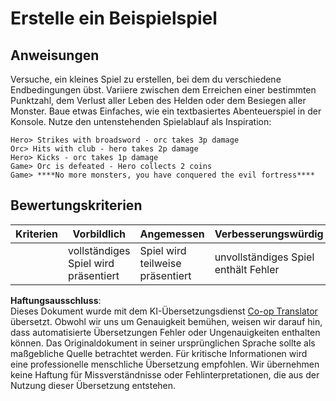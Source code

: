 <!--
CO_OP_TRANSLATOR_METADATA:
{
  "original_hash": "24201cf428c7edba1ccec2a78a0dd8f8",
  "translation_date": "2025-08-24T12:44:20+00:00",
  "source_file": "6-space-game/6-end-condition/assignment.md",
  "language_code": "de"
}
-->
# Erstelle ein Beispielspiel

## Anweisungen

Versuche, ein kleines Spiel zu erstellen, bei dem du verschiedene Endbedingungen übst. Variiere zwischen dem Erreichen einer bestimmten Punktzahl, dem Verlust aller Leben des Helden oder dem Besiegen aller Monster. Baue etwas Einfaches, wie ein textbasiertes Abenteuerspiel in der Konsole. Nutze den untenstehenden Spielablauf als Inspiration:

```
Hero> Strikes with broadsword - orc takes 3p damage
Orc> Hits with club - hero takes 2p damage
Hero> Kicks - orc takes 1p damage
Game> Orc is defeated - Hero collects 2 coins
Game> ****No more monsters, you have conquered the evil fortress****
```

## Bewertungskriterien

| Kriterien | Vorbildlich            | Angemessen                  | Verbesserungswürdig         |
| --------- | ---------------------- | --------------------------- | --------------------------- |
|           | vollständiges Spiel wird präsentiert | Spiel wird teilweise präsentiert | unvollständiges Spiel enthält Fehler |

**Haftungsausschluss**:  
Dieses Dokument wurde mit dem KI-Übersetzungsdienst [Co-op Translator](https://github.com/Azure/co-op-translator) übersetzt. Obwohl wir uns um Genauigkeit bemühen, weisen wir darauf hin, dass automatisierte Übersetzungen Fehler oder Ungenauigkeiten enthalten können. Das Originaldokument in seiner ursprünglichen Sprache sollte als maßgebliche Quelle betrachtet werden. Für kritische Informationen wird eine professionelle menschliche Übersetzung empfohlen. Wir übernehmen keine Haftung für Missverständnisse oder Fehlinterpretationen, die aus der Nutzung dieser Übersetzung entstehen.